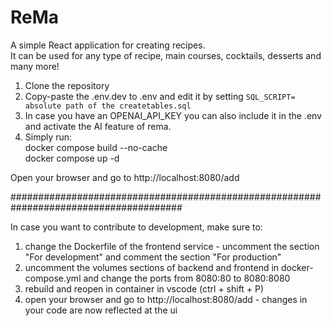 # ReMa

A simple React application for creating recipes. <br>
It can be used for any type of recipe, main courses, cocktails, desserts and many more!

1. Clone the repository
2. Copy-paste the .env.dev to .env and edit it by setting `SQL_SCRIPT= absolute path of the createtables.sql`
3. In case you have an OPENAI_API_KEY you can also include it in the .env and activate the AI feature of rema.
4. Simply run:<br>
   docker compose build --no-cache<br>
   docker compose up -d

Open your browser and go to http://localhost:8080/add

#######################################################################################

In case you want to contribute to development, make sure to:

1. change the Dockerfile of the frontend service - uncomment the section "For development" and comment the section "For production"
2. uncomment the volumes sections of backend and frontend in docker-compose.yml and change the ports from 8080:80 to 8080:8080
3. rebuild and reopen in container in vscode (ctrl + shift + P)
4. open your browser and go to http://localhost:8080/add - changes in your code are now reflected at the ui
